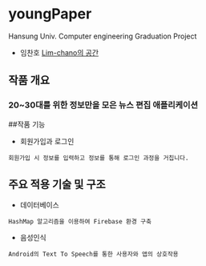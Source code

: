 # youngPaper
Hansung Univ. Computer engineering Graduation Project
- 임찬호 [Lim-chano의 공간](https://github.com/Lim-chano)
## 작품 개요
### 20~30대를 위한 정보만을 모은 뉴스 편집 애플리케이션

##작품 기능
* 회원가입과 로그인
```
회원가입 시 정보를 입력하고 정보를 통해 로그인 과정을 거칩니다. 
```

## 주요 적용 기술 및 구조

* 데이터베이스
```
HashMap 알고리즘을 이용하여 Firebase 환경 구축
```

* 음성인식
```
Android의 Text To Speech를 통한 사용자와 앱의 상호작용
```

